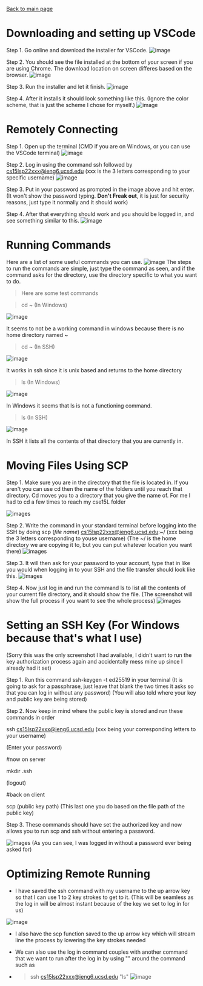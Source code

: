 [Back to main page](https://lykevin2341.github.io/cse15l-lab-reports/index.html)
# Downloading and setting up VSCode
Step 1. Go online and download the installer for VSCode.
![image](Images/vs%20code%20website.png)

Step 2. You should see the file installed at the bottom of your screen if you are using Chrome. The download location on screen differes based on the browser.
![image](Images/downloaded.png)

Step 3. Run the installer and let it finish.
![image](Images/installer.png)

Step 4. After it installs it should look something like this. (Ignore the color scheme, that is just the scheme I chose for myself.)
![image](Images/Screenshot.png)


# Remotely Connecting
Step 1. Open up the terminal (CMD if you are on Windows, or you can use the VSCode terminal)
![image](Images/cmd.png)

Step 2. Log in using the command ssh followed by cs15lsp22xxx@ieng6.ucsd.edu (xxx is the 3 letters corresponding to your specific username)
![image](Images/logging%20in.png)

Step 3. Put in your password as prompted in the image above and hit enter. (It won't show the password typing. **Don't Freak out**, it is just for security reasons, just type it normally and it should work)

Step 4. After that everything should work and you should be logged in, and see something similar to this.
![image](Images/logged%20in.png)

# Running Commands
Here are a list of some useful commands you can use.
![image](Images/Screenshot%202022-04-10%20150959.png)
The steps to run the commands are simple, just type the command as seen, and if the command asks for the directory, use the directory specific to what you want to do.

>Here are some test commands

>cd ~ (In Windows)

![image](images/cd%20~%20in%20windows.png)

It seems to not be a working command in windows because there is no home directory named ~

>cd ~ (In SSH)

![image](images/cd%20~%20in%20ssh.png)

It works in ssh since it is unix based and returns to the home directory

>ls (In Windows)

![image](images/ls%20in%20windows.png)

In Windows it seems that ls is not a functioning command.

>ls (In SSH)

![image](images/ls%20in%20ssh.png)

In SSH it lists all the contents of that directory that you are currently in.

# Moving Files Using SCP
Step 1. Make sure you are in the directory that the file is located in. If you aren't you can use cd then the name of the folders until you reach that directory. Cd moves you to a directory that you give the name of. For me I had to cd a few times to reach my cse15L folder

![images](images/directory.png)

Step 2. Write the command in your standard terminal before logging into the SSH by doing scp (*file name*) cs15lsp22xxx@ieng6.ucsd.edu:~/ (xxx being the 3 letters corresponding to youse username) (The ~/ is the home directory we are copying it to, but you can put whatever location you want there)
![images](images/cd%20to%20folder.png)

Step 3. It will then ask for your password to your account, type that in like you would when logging in to your SSH and the file transfer should look like this.
![images](images/file%20transfer.png)

Step 4. Now just log in and run the command ls to list all the contents of your current file directory, and it should show the file. (The screenshot will show the full process if you want to see the whole process)
![images](images/full%20process.png)

# Setting an SSH Key (For Windows because that's what I use)
(Sorry this was the only screenshot I had available, I didn't want to run the key authorization process again and accidentally mess mine up since I already had it set)

Step 1. Run this command ssh-keygen -t ed25519 in your terminal (It is going to ask for a passphrase, just leave that blank the two times it asks so that you can log in without any password) (You will also told where your key and public key are being stored)

Step 2. Now keep in mind where the public key is stored and run these commands in order

ssh cs15lsp22xxx@ieng6.ucsd.edu (xxx being your corresponding letters to your username)

(Enter your password)

#now on server

mkdir .ssh

(logout)

#back on client

scp (public key path) (This last one you do based on the file path of the public key)

Step 3. These commands should have set the authorized key and now allows you to run scp and ssh without entering a password.

![images](images/key%20authorization.png)
(As you can see, I was logged in without a password ever being asked for)

# Optimizing Remote Running
* I have saved the ssh command with my username to the up arrow key so that I can use 1 to 2 key strokes to get to it. (This will be seamless as the log in will be almost instant because of the key we set to log in for us)

![image](images/up%20arrow.png)

* I also have the scp function saved to the up arrow key which will stream line the process by lowering the key strokes needed 

* We can also use the log in command couples with another command that we want to run after the log in by using "" around the command such as 
* >ssh cs15lsp22xxx@ieng6.ucsd.edu "ls"
![image](images/log%20in%20and%20ls.png)
